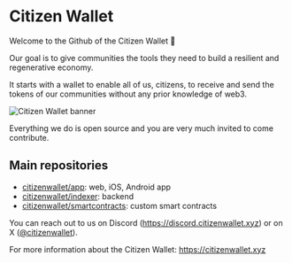 # Citizen Wallet

Welcome to the Github of the Citizen Wallet 🤗

Our goal is to give communities the tools they need to build a resilient and regenerative economy.

It starts with a wallet to enable all of us, citizens, to receive and send the tokens of our communities without any prior knowledge of web3. 

![Citizen Wallet banner](https://github.com/citizenwallet/.github/assets/74358/2d7b214d-7d1c-4042-af18-c8cf9973d3c2)

Everything we do is open source and you are very much invited to come contribute.

## Main repositories
- [citizenwallet/app](https://github.com/citizenwallet/app): web, iOS, Android app
- [citizenwallet/indexer](https://github.com/citizenwallet/indexer): backend
- [citizenwallet/smartcontracts](https://github.com/citizenwallet/smartcontracts): custom smart contracts


You can reach out to us on Discord (https://discord.citizenwallet.xyz) or on X ([@citizenwallet](https://x.com/citizenwallet)).

For more information about the Citizen Wallet: https://citizenwallet.xyz



<!--

**Here are some ideas to get you started:**

🙋‍♀️ A short introduction - what is your organization all about?
🌈 Contribution guidelines - how can the community get involved?
👩‍💻 Useful resources - where can the community find your docs? Is there anything else the community should know?
🍿 Fun facts - what does your team eat for breakfast?
🧙 Remember, you can do mighty things with the power of [Markdown](https://docs.github.com/github/writing-on-github/getting-started-with-writing-and-formatting-on-github/basic-writing-and-formatting-syntax)
-->
